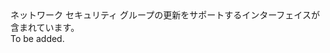 <Namespace Name="Microsoft.Azure.Management.Network.Fluent.NetworkSecurityGroup.Update">
  <Docs>
    <summary>ネットワーク セキュリティ グループの更新をサポートするインターフェイスが含まれています。</summary> 
    <remarks>To be added.</remarks>
  </Docs>
</Namespace>
